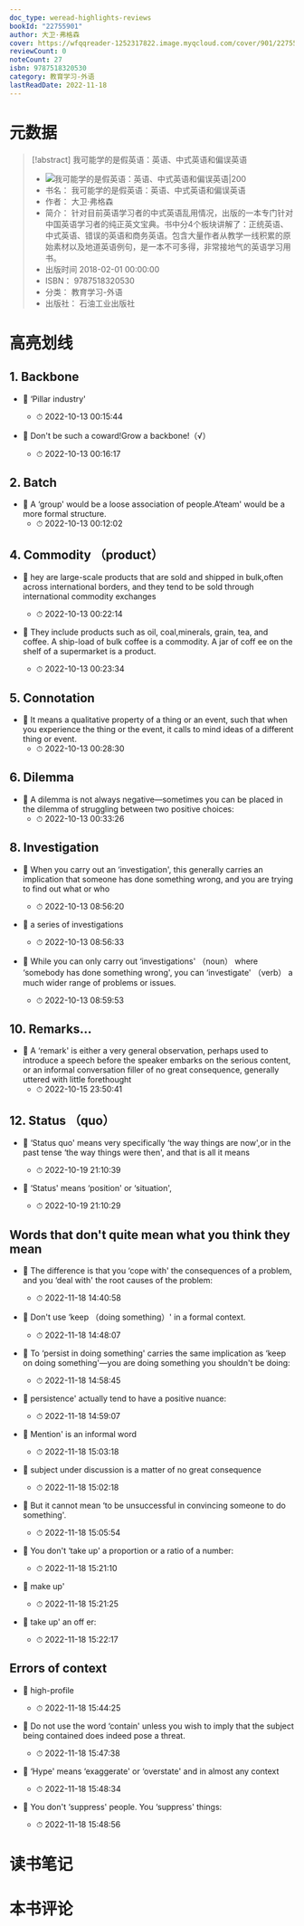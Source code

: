 ```yaml
---
doc_type: weread-highlights-reviews
bookId: "22755901"
author: 大卫·弗格森
cover: https://wfqqreader-1252317822.image.myqcloud.com/cover/901/22755901/t7_22755901.jpg
reviewCount: 0
noteCount: 27
isbn: 9787518320530
category: 教育学习-外语
lastReadDate: 2022-11-18
---
```

# 元数据
> [!abstract] 我可能学的是假英语：英语、中式英语和偏误英语
> - ![ 我可能学的是假英语：英语、中式英语和偏误英语|200](https://wfqqreader-1252317822.image.myqcloud.com/cover/901/22755901/t7_22755901.jpg)
> - 书名： 我可能学的是假英语：英语、中式英语和偏误英语
> - 作者： 大卫·弗格森
> - 简介： 针对目前英语学习者的中式英语乱用情况，出版的一本专门针对中国英语学习者的纯正英文宝典。书中分4个板块讲解了：正统英语、中式英语、错误的英语和商务英语。包含大量作者从教学一线积累的原始素材以及地道英语例句，是一本不可多得，非常接地气的英语学习用书。
> - 出版时间 2018-02-01 00:00:00
> - ISBN： 9787518320530
> - 分类： 教育学习-外语
> - 出版社： 石油工业出版社

# 高亮划线

## 1. Backbone


- 📌 ‘Pillar industry' 
    - ⏱ 2022-10-13 00:15:44 

- 📌 Don't be such a coward!Grow a backbone!（√） 
    - ⏱ 2022-10-13 00:16:17 
## 2. Batch


- 📌 A ‘group' would be a loose association of people.A‘team' would be a more formal structure. 
    - ⏱ 2022-10-13 00:12:02 
## 4. Commodity （product）


- 📌 hey are large-scale products that are sold and shipped in bulk,often across international borders, and they tend to be sold through international commodity exchanges 
    - ⏱ 2022-10-13 00:22:14 

- 📌 They include products such as oil, coal,minerals, grain, tea, and coffee. A ship-load of bulk coffee is a commodity. A jar of coff ee on the shelf of a supermarket is a product. 
    - ⏱ 2022-10-13 00:23:34 
## 5. Connotation


- 📌 It means a qualitative property of a thing or an event, such that when you experience the thing or the event, it calls to mind ideas of a different thing or event. 
    - ⏱ 2022-10-13 00:28:30 
## 6. Dilemma


- 📌 A dilemma is not always negative—sometimes you can be placed in the dilemma of struggling between two positive choices: 
    - ⏱ 2022-10-13 00:33:26 
## 8. Investigation


- 📌 When you carry out an ‘investigation', this generally carries an implication that someone has done something wrong, and you are trying to find out what or who 
    - ⏱ 2022-10-13 08:56:20 

- 📌 a series of investigations 
    - ⏱ 2022-10-13 08:56:33 

- 📌 While you can only carry out ‘investigations' （noun） where ‘somebody has done something wrong', you can ‘investigate' （verb） a much wider range of problems or issues. 
    - ⏱ 2022-10-13 08:59:53 
## 10. Remarks…


- 📌 A ‘remark' is either a very general observation, perhaps used to introduce a speech before the speaker embarks on the serious content, or an informal conversation filler of no great consequence, generally uttered with little forethought 
    - ⏱ 2022-10-15 23:50:41 
## 12. Status （quo）


- 📌 ‘Status quo' means very specifically ‘the way things are now',or in the past tense ‘the way things were then', and that is all it means 
    - ⏱ 2022-10-19 21:10:39 

- 📌 ‘Status' means ‘position' or ‘situation', 
    - ⏱ 2022-10-19 21:10:29 
## Words that don't quite mean what you think they mean


- 📌 The difference is that you ‘cope with' the consequences of a problem, and you ‘deal with' the root causes of the problem: 
    - ⏱ 2022-11-18 14:40:58 

- 📌 Don't use ‘keep （doing something）' in a formal context. 
    - ⏱ 2022-11-18 14:48:07 

- 📌 To ‘persist in doing something' carries the same implication as ‘keep on doing something'—you are doing something you shouldn't be doing: 
    - ⏱ 2022-11-18 14:58:45 

- 📌 persistence' actually tend to have a positive nuance: 
    - ⏱ 2022-11-18 14:59:07 

- 📌 Mention' is an informal word 
    - ⏱ 2022-11-18 15:03:18 

- 📌 subject under discussion is a matter of no great consequence 
    - ⏱ 2022-11-18 15:02:18 

- 📌 But it cannot mean ‘to be unsuccessful in convincing someone to do something'. 
    - ⏱ 2022-11-18 15:05:54 

- 📌 You don't ‘take up' a proportion or a ratio of a number: 
    - ⏱ 2022-11-18 15:21:10 

- 📌 make up' 
    - ⏱ 2022-11-18 15:21:25 

- 📌 take up' an off er: 
    - ⏱ 2022-11-18 15:22:17 
## Errors of context


- 📌 high-profile 
    - ⏱ 2022-11-18 15:44:25 

- 📌 Do not use the word ‘contain' unless you wish to imply that the subject being contained does indeed pose a threat. 
    - ⏱ 2022-11-18 15:47:38 

- 📌 ‘Hype' means ‘exaggerate' or ‘overstate' and in almost any context 
    - ⏱ 2022-11-18 15:48:34 

- 📌 You don't ‘suppress' people. You ‘suppress' things: 
    - ⏱ 2022-11-18 15:48:56 
# 读书笔记

# 本书评论

